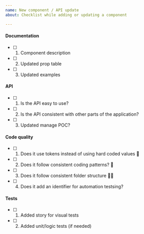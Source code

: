 ```yaml
---
name: New component / API update
about: Checklist while adding or updating a component

---
```


#### Documentation 

- [ ] 1. Component description
- [ ] 2. Updated prop table
- [ ] 3. Updated examples

#### API

- [ ] 1. Is the API easy to use?
- [ ] 2. Is the API consistent with other parts of the application?
- [ ] 3. Updated manage POC?

#### Code quality
- [ ] 1. Does it use tokens instead of using hard coded values 🤖
- [ ] 2. Does it follow consistent coding patterns? 📄
- [ ] 3. Does it follow consistent folder structure 🤖📄
- [ ] 4. Does it add an identifier for automation testsing?

#### Tests

- [ ] 1. Added story for visual tests
- [ ] 2. Added unit/logic tests (if needed)

